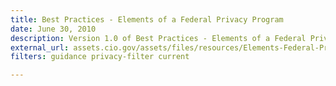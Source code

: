 ```yaml
---
title: Best Practices - Elements of a Federal Privacy Program
date: June 30, 2010
description: Version 1.0 of Best Practices - Elements of a Federal Privacy Program was collaboratively developed by members of the Privacy Committee Best Practices Subcommittee of the Federal CIO Council (Best Practices Working Group), which consists of privacy experts from across the federal government.
external_url: assets.cio.gov/assets/files/resources/Elements-Federal-Privacy-Program-v1.0_June-2010.pdf
filters: guidance privacy-filter current

---
```

